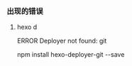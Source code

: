 ### 出现的错误
1. hexo d
   
   ERROR Deployer not found: git

   npm install hexo-deployer-git --save  
